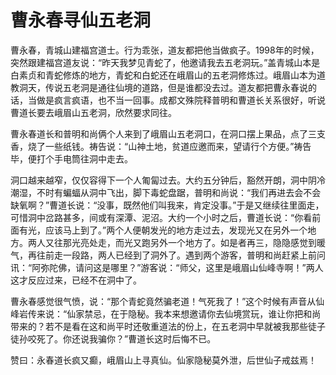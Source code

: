 # 曹永春寻仙五老洞

曹永春，青城山建福宫道士。行为乖张，道友都把他当做疯子。1998年的时候，突然跟建福宫道友说：“昨天我梦见青蛇了，他邀请我去五老洞玩。”盖青城山本是白素贞和青蛇修炼的地方，青蛇和白蛇还在峨眉山的五老洞修炼过。峨眉山本为道教洞天，传说五老洞是通往仙境的道路，但是谁都没去过。道友都把曹永春说的话，当做是疯言疯语，也不当一回事。成都文殊院释普明和曹道长关系很好，听说曹道长要去峨眉山五老洞，欣然要求同往。

曹永春道长和普明和尚俩个人来到了峨眉山五老洞口，在洞口摆上果品，点了三支香，烧了一些纸钱。祷告说：“山神土地，贫道应邀而来，望请行个方便。”祷告毕，便打个手电筒往洞中走去。

洞口越来越窄，仅仅容得下一个人匍匐过去。大约五分钟后，豁然开朗，洞中阴冷潮湿，不时有蝙蝠从洞中飞出，脚下毒蛇盘踞，普明和尚说：“我们再进去会不会缺氧啊？”曹道长说：“没事，既然他们叫我来，肯定没事。”于是又继续往里面走，可惜洞中岔路甚多，间或有深潭、泥沼。大约一个小时之后，曹道长说：“你看前面有光，应该马上到了。”两个人便朝发光的地方走过去，发现光又在另外一个地方。两人又往那光亮处走，而光又跑另外一个地方了。如是者再三，隐隐感觉到暖气，再往前走一段路，两人已经到了洞外了。遇到两个游客，普明和尚赶紧上前问讯：“阿弥陀佛，请问这是哪里？”游客说：“师父，这里是峨眉山仙峰寺啊！”两人这才反应过来，已经不在洞中了。

曹永春感觉很气愤，说：“那个青蛇竟然骗老道！气死我了！”这个时候有声音从仙峰岩传来说：“仙家禁忌，在于隐秘。我本来想邀请你去仙境赏玩，谁让你把和尚带来的？若不是看在这和尚平时还敬重道法的份上，在五老洞中早就被我那些徒子徒孙咬死了。你还说我骗你？”曹道长这时后悔不已。

赞曰：永春道长疯又癫，峨眉山上寻真仙。仙家隐秘莫外泄，后世仙子戒兹焉！
